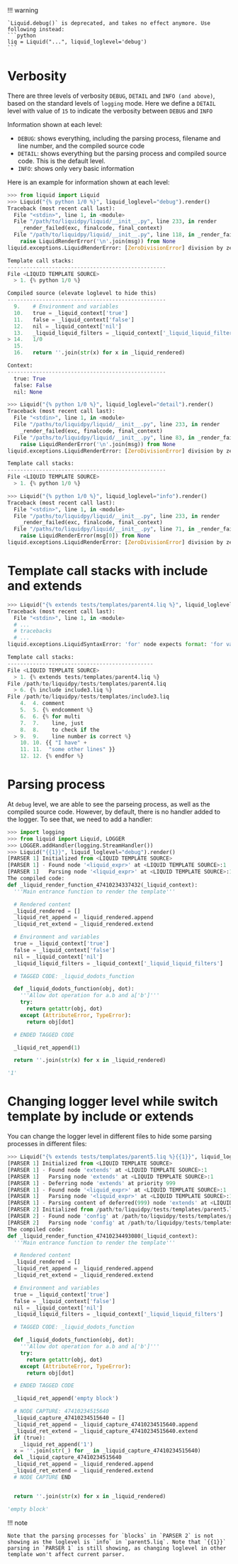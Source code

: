 
!!! warning

    `Liquid.debug()` is deprecated, and takes no effect anymore. Use following instead:
    ```python
    liq = Liquid("...", liquid_loglevel='debug')
    ```

# Verbosity

There are three levels of verbosity `DEBUG`, `DETAIL` and `INFO (and above)`, based on the standard levels of `logging` mode. Here we define a `DETAIL` level with value of `15` to indicate the verbosity between `DEBUG` and `INFO`

Information shown at each level:

- `DEBUG`: shows everything, including the parsing process, filename and line number, and the compiled source code
- `DETAIL`: shows everything but the parsing process and compiled source code. This is the default level.
- `INFO`: shows only very basic information

Here is an example for information shown at each level:

```python
>>> from liquid import Liquid
>>> Liquid("{% python 1/0 %}", liquid_loglevel="debug").render()
Traceback (most recent call last):
  File "<stdin>", line 1, in <module>
  File "/path/to/liquidpy/liquid/__init__.py", line 233, in render
    _render_failed(exc, finalcode, final_context)
  File "/path/to/liquidpy/liquid/__init__.py", line 118, in _render_failed
    raise LiquidRenderError('\n'.join(msg)) from None
liquid.exceptions.LiquidRenderError: [ZeroDivisionError] division by zero

Template call stacks:
--------------------------------------------------
File <LIQUID TEMPLATE SOURCE>
  > 1. {% python 1/0 %}

Compiled source (elevate loglevel to hide this)
--------------------------------------------------
  9.    # Environment and variables
  10.   true = _liquid_context['true']
  11.   false = _liquid_context['false']
  12.   nil = _liquid_context['nil']
  13.   _liquid_liquid_filters = _liquid_context['_liquid_liquid_filters']
> 14.   1/0
  15.
  16.   return ''.join(str(x) for x in _liquid_rendered)

Context:
--------------------------------------------------
  true: True
  false: False
  nil: None
```

```python
>>> Liquid("{% python 1/0 %}", liquid_loglevel="detail").render()
Traceback (most recent call last):
  File "<stdin>", line 1, in <module>
  File "/paths/to/liquidpy/liquid/__init__.py", line 233, in render
    _render_failed(exc, finalcode, final_context)
  File "/paths/to/liquidpy/liquid/__init__.py", line 83, in _render_failed
    raise LiquidRenderError('\n'.join(msg)) from None
liquid.exceptions.LiquidRenderError: [ZeroDivisionError] division by zero

Template call stacks:
--------------------------------------------------
File <LIQUID TEMPLATE SOURCE>
  > 1. {% python 1/0 %}
```

```python
>>> Liquid("{% python 1/0 %}", liquid_loglevel="info").render()
Traceback (most recent call last):
  File "<stdin>", line 1, in <module>
  File "/paths/to/liquidpy/liquid/__init__.py", line 233, in render
    _render_failed(exc, finalcode, final_context)
  File "/paths/to/liquidpy/liquid/__init__.py", line 71, in _render_failed
    raise LiquidRenderError(msg[0]) from None
liquid.exceptions.LiquidRenderError: [ZeroDivisionError] division by zero
```

# Template call stacks with include and extends

```python
>>> Liquid("{% extends tests/templates/parent4.liq %}", liquid_loglevel='debug').render()
Traceback (most recent call last):
  File "<stdin>", line 1, in <module>
  # ...
  # tracebacks
  # ...
liquid.exceptions.LiquidSyntaxError: 'for' node expects format: 'for var1, var2 in expr'

Template call stacks:
----------------------------------------------
File <LIQUID TEMPLATE SOURCE>
  > 1. {% extends tests/templates/parent4.liq %}
File /path/to/liquidpy/tests/templates/parent4.liq
  > 6. {% include include3.liq %}
File /path/to/liquidpy/tests/templates/include3.liq
    4.  4. comment
    5.  5. {% endcomment %}
    6.  6. {% for multi
    7.  7.    line, just
    8.  8.    to check if the
  > 9.  9.    line number is correct %}
    10. 10. {{ "I have" +
    11. 11.  "some other lines" }}
    12. 12. {% endfor %}

```

# Parsing process

At `debug` level, we are able to see the parseing process, as well as the compiled source code. However, by default, there is no handler added to the logger. To see that, we need to add a handler:

```python
>>> import logging
>>> from liquid import Liquid, LOGGER
>>> LOGGER.addHandler(logging.StreamHandler())
>>> Liquid("{{1}}", liquid_loglevel="debug").render()
[PARSER 1] Initialized from <LIQUID TEMPLATE SOURCE>
[PARSER 1] - Found node '<liquid_expr>' at <LIQUID TEMPLATE SOURCE>:1
[PARSER 1]   Parsing node '<liquid_expr>' at <LIQUID TEMPLATE SOURCE>:1
The compiled code:
def _liquid_render_function_47410234337432(_liquid_context):
  '''Main entrance function to render the template'''

  # Rendered content
  _liquid_rendered = []
  _liquid_ret_append = _liquid_rendered.append
  _liquid_ret_extend = _liquid_rendered.extend

  # Environment and variables
  true = _liquid_context['true']
  false = _liquid_context['false']
  nil = _liquid_context['nil']
  _liquid_liquid_filters = _liquid_context['_liquid_liquid_filters']

  # TAGGED CODE: _liquid_dodots_function

  def _liquid_dodots_function(obj, dot):
    '''Allow dot operation for a.b and a['b']'''
    try:
      return getattr(obj, dot)
    except (AttributeError, TypeError):
      return obj[dot]

  # ENDED TAGGED CODE

  _liquid_ret_append(1)

  return ''.join(str(x) for x in _liquid_rendered)

'1'
```

# Changing logger level while switch template by include or extends

You can change the logger level in different files to hide some parsing processes in different files:

```python
>>> Liquid("{% extends tests/templates/parent5.liq %}{{1}}", liquid_loglevel='debug').render()
[PARSER 1] Initialized from <LIQUID TEMPLATE SOURCE>
[PARSER 1] - Found node 'extends' at <LIQUID TEMPLATE SOURCE>:1
[PARSER 1]   Parsing node 'extends' at <LIQUID TEMPLATE SOURCE>:1
[PARSER 1] - Deferring node 'extends' at priority 999
[PARSER 1] - Found node '<liquid_expr>' at <LIQUID TEMPLATE SOURCE>:1
[PARSER 1]   Parsing node '<liquid_expr>' at <LIQUID TEMPLATE SOURCE>:1
[PARSER 1] - Parsing content of deferred(999) node 'extends' at <LIQUID TEMPLATE SOURCE>:1
[PARSER 2] Initialized from /path/to/liquidpy/tests/templates/parent5.liq
[PARSER 2] - Found node 'config' at /path/to/liquidpy/tests/templates/parent5.liq:1
[PARSER 2]   Parsing node 'config' at /path/to/liquidpy/tests/templates/parent5.liq:1
The compiled code:
def _liquid_render_function_47410234493080(_liquid_context):
  '''Main entrance function to render the template'''

  # Rendered content
  _liquid_rendered = []
  _liquid_ret_append = _liquid_rendered.append
  _liquid_ret_extend = _liquid_rendered.extend

  # Environment and variables
  true = _liquid_context['true']
  false = _liquid_context['false']
  nil = _liquid_context['nil']
  _liquid_liquid_filters = _liquid_context['_liquid_liquid_filters']

  # TAGGED CODE: _liquid_dodots_function

  def _liquid_dodots_function(obj, dot):
    '''Allow dot operation for a.b and a['b']'''
    try:
      return getattr(obj, dot)
    except (AttributeError, TypeError):
      return obj[dot]

  # ENDED TAGGED CODE

  _liquid_ret_append('empty block')

  # NODE CAPTURE: 47410234515640
  _liquid_capture_47410234515640 = []
  _liquid_ret_append = _liquid_capture_47410234515640.append
  _liquid_ret_extend = _liquid_capture_47410234515640.extend
  if (true):
    _liquid_ret_append('1')
  x = ''.join(str(_) for _ in _liquid_capture_47410234515640)
  del _liquid_capture_47410234515640
  _liquid_ret_append = _liquid_rendered.append
  _liquid_ret_extend = _liquid_rendered.extend
  # NODE CAPTURE END


  return ''.join(str(x) for x in _liquid_rendered)

'empty block'
```

!!! note

    Note that the parsing processes for `blocks` in `PARSER 2` is not showing as the loglevel is `info` in `parent5.liq`. Note that `{{1}}` parsing in `PARSER 1` is still showing, as changing loglevel in other template won't affect current parser.
